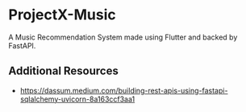 # ProjectX-Music

A Music Recommendation System made using Flutter and backed by FastAPI.

## Additional Resources

- https://dassum.medium.com/building-rest-apis-using-fastapi-sqlalchemy-uvicorn-8a163ccf3aa1
